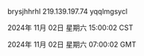 brysjhhrhl 219.139.197.74 yqqlmgsycl

2024年 11月 02日 星期六 15:00:02 CST

2024年 11月 02日 星期六 07:00:02 GMT

